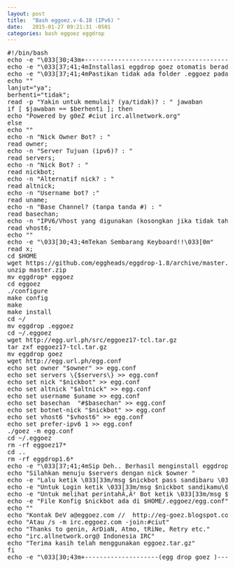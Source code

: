 ```yaml
---
layout: post
title:  "Bash eggoez.v-6.18 (IPv6) "
date:   2015-01-27 09:21:31 -0501
categories: bash eggoez eggdrop
---
```

<pre>
#!/bin/bash
echo -e "\033[30;43m+--------------------------------------------------------------------+\033[0m"
echo -e "\033[37;41;4mInstallasi eggdrop goez otomatis berada pada $HOME/eggoez\033[0m"
echo -e "\033[37;41;4mPastikan tidak ada folder .eggoez pada $HOME ini  \033[0m"
echo ""
lanjut="ya";
berhenti="tidak";
read -p "Yakin untuk memulai? (ya/tidak)? : " jawaban
if [ $jawaban == $berhenti ]; then
echo "Powered by g0eZ #ciut irc.allnetwork.org"
else
echo ""
echo -n "Nick Owner Bot? : "
read owner;
echo -n "Server Tujuan (ipv6)? : "
read servers;
echo -n "Nick Bot? : "
read nickbot;
echo -n "Alternatif nick? : "
read altnick;
echo -n "Username bot? :"
read uname;
echo -n "Base Channel? (tanpa tanda #) : "  
read basechan;
echo -n "IPV6/Vhost yang digunakan (kosongkan jika tidak tahu) : "
read vhost6;
echo ""
echo -e "\033[30;43;4mTekan Sembarang Keyboard!!\033[0m"
read x;
cd $HOME
wget https://github.com/eggheads/eggdrop-1.8/archive/master.zip
unzip master.zip
mv eggdrop* eggoez
cd eggoez
./configure
make config
make
make install
cd ~/
mv eggdrop .eggoez
cd ~/.eggoez
wget http://egg.url.ph/src/eggoez17-tcl.tar.gz
tar zxf eggoez17-tcl.tar.gz
mv eggdrop goez
wget http://egg.url.ph/egg.conf
echo set owner "$owner" >> egg.conf
echo set servers \{$servers\} >> egg.conf
echo set nick "$nickbot" >> egg.conf
echo set altnick "$altnick" >> egg.conf
echo set username $uname >> egg.conf
echo set basechan  "#$basechan" >> egg.conf
echo set botnet-nick "$nickbot" >> egg.conf
echo set vhost6 "$vhost6" >> egg.conf
echo set prefer-ipv6 1 >> egg.conf
./goez -m egg.conf
cd ~/.eggoez
rm -rf eggoez17*
cd ..
rm -rf eggdrop1.6*
echo -e "\033[37;41;4mSip Deh.. Berhasil menginstall eggdrop goez\033[0m"
echo "Silahkan menuju $servers dengan nick $owner "
echo -e "Lalu ketik \033[33m/msg $nickbot pass sandibaru \033[0muntuk membuat sandi baru."
echo -e "Untuk Login ketik \033[33m/msg $nickbot sandikamu\033[0m"
echo -e "Untuk melihat perintahÃ‚Â² Bot ketik \033[33m/msg $nickbot help\033[0m"
echo -e "File Konfig $nickbot ada di $HOME/.eggoez/egg.conf"
echo ""
echo "Kontak DeV a@eggoez.com //  http://eg-goez.blogspot.com"
echo "Atau /s -m irc.eggoez.com -join:#ciut"
echo "Thanks to genin, ArDiaN, Atmo, tRiNe, Retry etc."
echo "irc.allnetwork.org@ Indonesia IRC"
echo "Terima kasih telah menggunakan eggoez.tar.gz"
fi
echo -e "\033[30;43m+--------------------(egg drop goez )----------------------+\033[0m" 
</pre>
